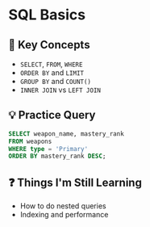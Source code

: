 # SQL Basics

## 🧠 Key Concepts
- `SELECT`, `FROM`, `WHERE`
- `ORDER BY` and `LIMIT`
- `GROUP BY` and `COUNT()`
- `INNER JOIN` vs `LEFT JOIN`

## 💡 Practice Query
```sql
SELECT weapon_name, mastery_rank
FROM weapons
WHERE type = 'Primary'
ORDER BY mastery_rank DESC;
```

## ❓ Things I'm Still Learning
* How to do nested queries
* Indexing and performance
